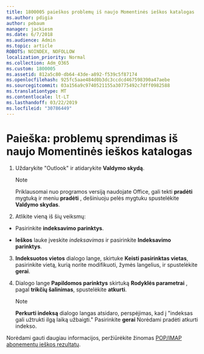 ```yaml
---
title: 1800005 paieškos problemų iš naujo Momentinės ieškos katalogas
ms.author: pdigia
author: pebaum
manager: jackiesm
ms.date: 6/7/2018
ms.audience: Admin
ms.topic: article
ROBOTS: NOINDEX, NOFOLLOW
localization_priority: Normal
ms.collection: Adm_O365
ms.custom: 1800005
ms.assetid: 812a5c80-db64-43de-a892-f539c5f87174
ms.openlocfilehash: 925fc5aae484d0b3dc3ccdcd467598390a47aebe
ms.sourcegitcommit: 03a156a9c9740521155a30775492c7dff0982588
ms.translationtype: MT
ms.contentlocale: lt-LT
ms.lasthandoff: 03/22/2019
ms.locfileid: "30786449"
---
```

# <a name="fix-search-issues-by-rebuilding-your-instant-search-catalog"></a>Paieška: problemų sprendimas iš naujo Momentinės ieškos katalogas

1. Uždarykite "Outlook" ir atidarykite **Valdymo skydą**.
    
    > [!NOTE]
    > Priklausomai nuo programos versiją naudojate Office, gali tekti **pradėti** mygtuką ir meniu **pradėti** , dešiniuoju pelės mygtuku spustelėkite **Valdymo skydas**. 
  
2. Atlikite vieną iš šių veiksmų:
    
  - Pasirinkite **indeksavimo parinktys**.
    
  - **Ieškos** lauke įveskite *indeksavimas* ir pasirinkite **Indeksavimo parinktys**.
    
3. **Indeksuotos vietos** dialogo lange, skirtuke **Keisti pasirinktas vietas**, pasirinkite vietą, kurią norite modifikuoti, žymės langelius, ir spustelėkite **gerai**.
    
4. Dialogo lange **Papildomos parinktys** skirtuką **Rodyklės parametrai** , pagal **trikčių šalinimas**, spustelėkite **atkurti**.
    
    > [!NOTE]
    > **Perkurti indeksą** dialogo langas atsidaro, perspėjimas, kad į "indeksas gali užtrukti ilgą laiką užbaigti." Pasirinkite **gerai** Norėdami pradėti atkurti indekso. 
  
Norėdami gauti daugiau informacijos, peržiūrėkite žinomas [POP/IMAP abonementų ieškos rezultatų](https://support.office.com/article/51c9d2c7-a3db-4358-afdf-50d3a9e57039.aspx).
  

